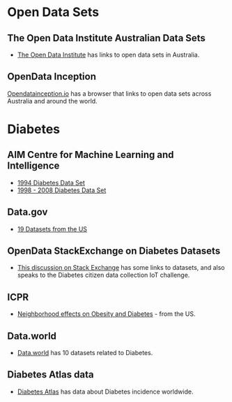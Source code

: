 # Open Data Sets

## The Open Data Institute Australian Data Sets

* [The Open Data Institute](https://theodi.org.au/data/) has links to open data sets in Australia.

## OpenData Inception

[Opendatainception.io](https://opendatainception.io/) has a browser that links to open data sets across Australia and around the world.

# Diabetes

## AIM Centre for Machine Learning and Intelligence

* [1994 Diabetes Data Set](https://archive.ics.uci.edu/ml/datasets/diabetes)
* [1998 - 2008 Diabetes Data Set](https://archive.ics.uci.edu/ml/datasets/diabetes+130-us+hospitals+for+years+1999-2008)

## Data.gov

* [19 Datasets from the US](https://catalog.data.gov/dataset?tags=diabetes)

## OpenData StackExchange on Diabetes Datasets

* [This discussion on Stack Exchange](https://opendata.stackexchange.com/questions/1701/diabetes-patient-record-data-sets) has some links to datasets, and also speaks to the Diabetes citizen data collection IoT challenge.

## ICPR

* [Neighborhood effects on Obesity and Diabetes](http://www.icpsr.umich.edu/icpsrweb/ICPSR/studies/34974?q=diabetes&searchSource=icpsr-landing) - from the US.

## Data.world

* [Data.world](https://data.world/datasets/diabetes) has 10 datasets related to Diabetes.

## Diabetes Atlas data

* [Diabetes Atlas](http://www.diabetesatlas.org/atlas/atlas.html) has data about Diabetes incidence worldwide.
